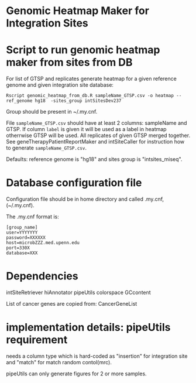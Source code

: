 # Genomic Heatmap Maker for Integration Sites


# Script to run genomic heatmap maker from sites from DB

For list of GTSP and replicates generate heatmap
for a given reference genome and given integration site database:
```
Rscript genomic_heatmap_from_db.R sampleName_GTSP.csv -o heatmap --ref_genome hg18  -sites_group intSitesDev237
```
Group should be present in ~/.my.cnf.

File `sampleName_GTSP.csv` should have at least 2 columns: sampleName and GTSP.
If column `label` is given it will be used as a label in heatmap otherrwise GTSP will be used.
All replicates of given GTSP merged together. See geneTherapyPatientReportMaker and intSiteCaller
for instruction how to generate `sampleName_GTSP.csv`.

Defaults: reference genome is "hg18" and sites group is "intsites_miseq".


# Database configuration file 

Configuration file should be in home directory and called .my.cnf,
(~/.my.cnf).

The .my.cnf format is:

```
[group_name]
user=YYYYYYY
password=XXXXXX
host=microbZZZ.med.upenn.edu
port=330X
database=XXX
```

# Dependencies

intSiteRetriever
hiAnnotator
pipeUtils
colorspace
GCcontent

List of cancer genes are copied from:
CancerGeneList

# implementation details: pipeUtils requirement

needs a column type which is hard-coded as "insertion" for integration site
and "match" for match random contol(mrc).

pipeUtils can only generate figures for 2 or more samples.


